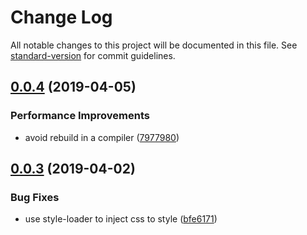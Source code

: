 # Change Log

All notable changes to this project will be documented in this file. See [standard-version](https://github.com/conventional-changelog/standard-version) for commit guidelines.

## [0.0.4](https://github.com/ansenhuang/esmodules-webpack-plugin/compare/v0.0.3...v0.0.4) (2019-04-05)


### Performance Improvements

* avoid rebuild in a compiler ([7977980](https://github.com/ansenhuang/esmodules-webpack-plugin/commit/7977980))



## [0.0.3](https://github.com/ansenhuang/esmodules-webpack-plugin/compare/v0.0.1...v0.0.3) (2019-04-02)


### Bug Fixes

* use style-loader to inject css to style ([bfe6171](https://github.com/ansenhuang/esmodules-webpack-plugin/commit/bfe6171))
